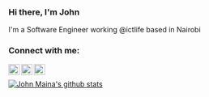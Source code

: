 ### Hi there, I'm John

 I'm a Software Engineer working @ictlife based in Nairobi

### Connect with me:

<!--[<img align="left" alt="JohnMaina.com" width="22px" src="https://raw.githubusercontent.com/iconic/open-iconic/master/svg/globe.svg" />][website]-->
[<img align="left" alt="JohnMaina | Twitter" width="22px" src="https://cdn.jsdelivr.net/npm/simple-icons@v3/icons/twitter.svg" />][twitter]
[<img align="left" alt="JohnMaina | LinkedIn" width="22px" src="https://cdn.jsdelivr.net/npm/simple-icons@v3/icons/linkedin.svg" />][linkedin]
[<img align="left" alt="JohnMaina | Instagram" width="22px" src="https://cdn.jsdelivr.net/npm/simple-icons@v3/icons/instagram.svg" />][instagram]

<br />

[![John Maina's github stats](https://github-readme-stats.vercel.app/api?username=jqhnmaina&count_private=true&show_icons=true)](https://github.com/anuraghazra/github-readme-stats)

<br />

<!-- [website]: https://JohnMaina.com -->
[twitter]: https://twitter.com/jqhnmaina
[instagram]: https://www.instagram.com/jqhn_maina
[linkedin]: https://www.linkedin.com/in/john-maina

<!--
**jqhnmaina/jqhnmaina** is a ✨ _special_ ✨ repository because its `README.md` (this file) appears on your GitHub profile.

Here are some ideas to get you started:

- 🔭 I’m currently working on ...
- 🌱 I’m currently learning ...
- 👯 I’m looking to collaborate on ...
- 🤔 I’m looking for help with ...
- 💬 Ask me about ...
- 📫 How to reach me: ...
- 😄 Pronouns: ...
- ⚡ Fun fact: ...
-->
